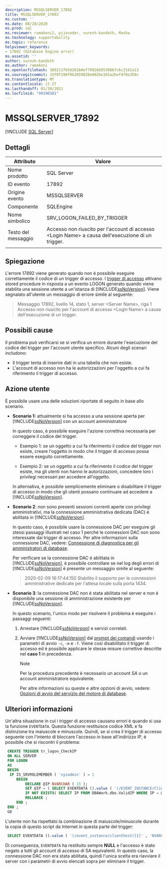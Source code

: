 ```yaml
---
description: MSSQLSERVER_17892
title: MSSQLSERVER_17892
ms.custom: ''
ms.date: 08/20/2020
ms.prod: sql
ms.reviewer: ramakoni1, pijocoder, suresh-kandoth, Masha
ms.technology: supportability
ms.topic: reference
helpviewer_keywords:
- 17892 (Database Engine error)
ms.assetid: ''
author: suresh-kandoth
ms.author: ramakoni
ms.openlocfilehash: 389211fb5d261b0ef79926695398b7c6c2101a13
ms.sourcegitcommit: 33f0f190f962059826e002be165a2bef4f9e350c
ms.translationtype: MT
ms.contentlocale: it-IT
ms.lasthandoff: 01/30/2021
ms.locfileid: "99196581"
---
```

# <a name="mssqlserver_17892"></a>MSSQLSERVER_17892
 [!INCLUDE [SQL Server](../../includes/applies-to-version/sqlserver.md)]

## <a name="details"></a>Dettagli

|Attributo|Valore|
|---|---|
|Nome prodotto|SQL Server|
|ID evento|17892|
|Origine evento|MSSQLSERVER|
|Componente|SQLEngine|
|Nome simbolico|SRV_LOGON_FAILED_BY_TRIGGER|
|Testo del messaggio|Accesso non riuscito per l'account di accesso \<Login Name> a causa dell'esecuzione di un trigger.|
||

## <a name="explanation"></a>Spiegazione

L'errore 17892 viene generato quando non è possibile eseguire correttamente il codice di un trigger di accesso. I [trigger di accesso](../triggers/logon-triggers.md) attivano stored procedure in risposta a un evento LOGON generato quando viene stabilita una sessione utente a un'istanza di [!INCLUDE[ssNoVersion](../../includes/ssnoversion-md.md)]. Viene segnalato all'utente un messaggio di errore simile al seguente:

> Messaggio 17892, livello 14, stato 1, server \<Server Name>, riga 1  
Accesso non riuscito per l'account di accesso \<Login Name> a causa dell'esecuzione di un trigger.

## <a name="possible-causes"></a>Possibili cause

Il problema può verificarsi se si verifica un errore durante l'esecuzione del codice del trigger per l'account utente specifico. Alcuni degli scenari includono:

- Il trigger tenta di inserire dati in una tabella che non esiste.
- L'account di accesso non ha le autorizzazioni per l'oggetto a cui fa riferimento il trigger di accesso.

## <a name="user-action"></a>Azione utente

È possibile usare una delle soluzioni riportate di seguito in base allo scenario.

- **Scenario 1:** attualmente si ha accesso a una sessione aperta per [!INCLUDE[ssNoVersion](../../includes/ssnoversion-md.md)] con un account amministratore

  In questo caso, è possibile eseguire l'azione correttiva necessaria per correggere il codice del trigger.

  - Esempio 1: se un oggetto a cui fa riferimento il codice del trigger non esiste, creare l'oggetto in modo che il trigger di accesso possa essere eseguito correttamente.

  - Esempio 2: se un oggetto a cui fa riferimento il codice del trigger esiste, ma gli utenti non hanno le autorizzazioni, concedere loro i privilegi necessari per accedere all'oggetto.  
  
  In alternativa, è possibile semplicemente eliminare o disabilitare il trigger di accesso in modo che gli utenti possano continuare ad accedere a [!INCLUDE[ssNoVersion](../../includes/ssnoversion-md.md)].  

- **Scenario 2**: non sono presenti sessioni correnti aperte con privilegi amministrativi, ma la connessione amministrativa dedicata (DAC) è abilitata in [!INCLUDE[ssNoVersion](../../includes/ssnoversion-md.md)].

    In questo caso, è possibile usare la connessione DAC per eseguire gli stessi passaggi illustrati nel caso 1 perché le connessioni DAC non sono interessate dai trigger di accesso. Per altre informazioni sulla connessione DAC, vedere: [Connessione di diagnostica per gli amministratori di database](../../database-engine/configure-windows/diagnostic-connection-for-database-administrators.md).

    Per verificare se la connessione DAC è abilitata in [!INCLUDE[ssNoVersion](../../includes/ssnoversion-md.md)], è possibile controllare se nel log degli errori di [!INCLUDE[ssNoVersion](../../includes/ssnoversion-md.md)] è presente un messaggio simile al seguente:

    > 2020-02-09 16:17:44.150 Stabilito il supporto per le connessioni amministrative dedicate per l'attesa locale sulla porta 1434.  

- **Scenario 3**: la connessione DAC non è stata abilitata nel server e non è disponibile una sessione di amministrazione esistente per [!INCLUDE[ssNoVersion](../../includes/ssnoversion-md.md)].

    In questo scenario, l'unico modo per risolvere il problema è eseguire i passaggi seguenti:
  
    1. Arrestare [!INCLUDE[ssNoVersion](../../includes/ssnoversion-md.md)] e servizi correlati.
    2. Avviare [!INCLUDE[ssNoVersion](../../includes/ssnoversion-md.md)] dal [prompt dei comandi](/previous-versions/sql/sql-server-2008-r2/ms180965(v=sql.105)) usando i parametri di avvio `-c`, `-m` e `-f`. Viene così disabilitato il trigger di accesso ed è possibile applicare le stesse misure correttive descritte nel **caso 1** in precedenza.
  
        > [!NOTE]
        > Per la procedura precedente è necessario un account *SA* o un account amministratore equivalente.
  
         Per altre informazioni su queste e altre opzioni di avvio, vedere: [Opzioni di avvio del servizio del motore di database](../../database-engine/configure-windows/database-engine-service-startup-options.md).

## <a name="more-information"></a>Ulteriori informazioni

Un'altra situazione in cui i trigger di accesso causano errori è quando si usa la funzione `EVENTDATA`. Questa funzione restituisce codice XML e fa distinzione tra maiuscole e minuscole.  Quindi, se si crea il trigger di accesso seguente con l'intento di bloccare l'accesso in base all'indirizzo IP, è possibile che si riscontri il problema:

``` sql
 CREATE TRIGGER tr_logon_CheckIP  
 ON ALL SERVER  
 FOR LOGON  
 AS
 BEGIN
  IF IS_SRVROLEMEMBER ( 'sysadmin' ) = 1  
     BEGIN
         DECLARE @IP NVARCHAR ( 15 );  
         SET @IP = ( SELECT EVENTDATA ().value ( '(/EVENT_INSTANCE/ClientHost)[1]' , 'NVARCHAR(15)' ));  
         IF NOT EXISTS( SELECT IP FROM DBAWork.dbo.ValidIP WHERE IP = @IP )  
         ROLLBACK ;  
     END ;  
 END ;  
 GO
```

L'utente non ha rispettato la combinazione di maiuscole/minuscole durante la copia di questo script da Internet in questa parte del trigger:

```sql
 SELECT EVENTDATA ().value ( '(/event_instance/clienthost)[1]' , 'NVARCHAR(15)' ));  
```

Di conseguenza, `EVENTDATA` ha restituito sempre **NULL** e l'accesso è stato negato a tutti gli account di accesso di SA equivalenti. In questo caso, la connessione DAC non era stata abilitata, quindi l'unica scelta era riavviare il server con i parametri di avvio elencati sopra per eliminare il trigger.